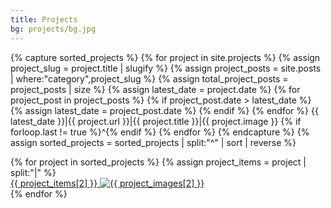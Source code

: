 ```yaml
---
title: Projects
bg: projects/bg.jpg
---
```


{% capture sorted_projects %}
	{% for project in site.projects %}
		{% assign project_slug = project.title | slugify %}
		{% assign project_posts = site.posts | where:"category",project_slug %}
		{% assign total_project_posts = project_posts | size %}
		{% assign latest_date = project.date %}
		{% for project_post in project_posts %}
			{% if project_post.date > latest_date %}
				{% assign latest_date = project_post.date %}
			{% endif %}
		{% endfor %}
		{{ latest_date }}|{{ project.url }}|{{ project.title }}|{{ project.image }}
		{% if forloop.last != true %}^{% endif %}
	{% endfor %}
{% endcapture %}
{% assign sorted_projects = sorted_projects | split:"^" | sort | reverse %}

<div id="projects">
	{% for project in sorted_projects %}
	{% assign project_items = project | split:"|" %}
	<article class="project">
	    <a href="{{ project_items[1] }}">
	    	<span>{{ project_items[2] }}</span>
	    	<img alt="{{ project_images[2] }}" src="/img/content/{{ project_items[2] | slugify }}/{{ project_items[3] }}">
	    </a>
	</article>
	{% endfor %}
</div>

